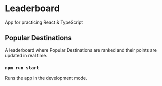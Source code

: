 # Leaderboard

App for practicing React & TypeScript

## Popular Destinations

A leaderboard where Popular Destinations are ranked and their points are updated in real time.

### `npm run start`

Runs the app in the development mode.
